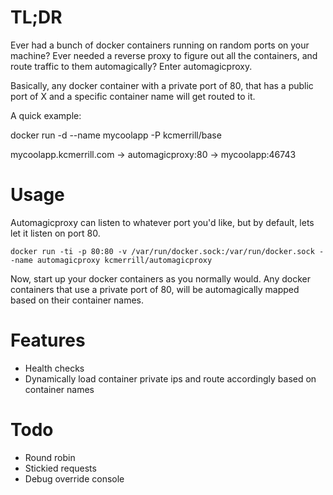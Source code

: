 # TL;DR
Ever had a bunch of docker containers running on random ports on your machine? Ever needed a reverse proxy to figure out all the containers, and route traffic to them automagically? Enter automagicproxy.

Basically, any docker container with a private port of 80, that has a public port of X and a specific container name will get routed to it.

A quick example:

docker run -d --name mycoolapp -P kcmerrill/base

mycoolapp.kcmerrill.com -> automagicproxy:80 -> mycoolapp:46743

# Usage
Automagicproxy can listen to whatever port you'd like, but by default, lets let it listen on port 80.

`docker run -ti -p 80:80 -v /var/run/docker.sock:/var/run/docker.sock --name automagicproxy kcmerrill/automagicproxy`

Now, start up your docker containers as you normally would. Any docker containers that use a private port of 80, will be automagically mapped based on their container names.

# Features
- Health checks
- Dynamically load container private ips and route accordingly based on container names

# Todo
- Round robin
- Stickied requests
- Debug override console
